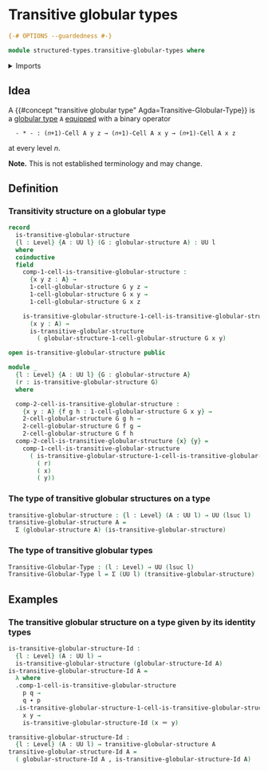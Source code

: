 # Transitive globular types

```agda
{-# OPTIONS --guardedness #-}

module structured-types.transitive-globular-types where
```

<details><summary>Imports</summary>

```agda
open import foundation.dependent-pair-types
open import foundation.identity-types
open import foundation.universe-levels

open import structured-types.globular-types
```

</details>

## Idea

A {{#concept "transitive globular type" Agda=Transitive-Globular-Type}} is a
[globular type](structured-types.globular-types.md) `A`
[equipped](foundation.structure.md) with a binary operator

```text
  - * - : (𝑛+1)-Cell A y z → (𝑛+1)-Cell A x y → (𝑛+1)-Cell A x z
```

at every level $n$.

**Note.** This is not established terminology and may change.

## Definition

### Transitivity structure on a globular type

```agda
record
  is-transitive-globular-structure
  {l : Level} {A : UU l} (G : globular-structure A) : UU l
  where
  coinductive
  field
    comp-1-cell-is-transitive-globular-structure :
      {x y z : A} →
      1-cell-globular-structure G y z →
      1-cell-globular-structure G x y →
      1-cell-globular-structure G x z

    is-transitive-globular-structure-1-cell-is-transitive-globular-structure :
      (x y : A) →
      is-transitive-globular-structure
        ( globular-structure-1-cell-globular-structure G x y)

open is-transitive-globular-structure public

module _
  {l : Level} {A : UU l} {G : globular-structure A}
  (r : is-transitive-globular-structure G)
  where

  comp-2-cell-is-transitive-globular-structure :
    {x y : A} {f g h : 1-cell-globular-structure G x y} →
    2-cell-globular-structure G g h →
    2-cell-globular-structure G f g →
    2-cell-globular-structure G f h
  comp-2-cell-is-transitive-globular-structure {x} {y} =
    comp-1-cell-is-transitive-globular-structure
      ( is-transitive-globular-structure-1-cell-is-transitive-globular-structure
        ( r)
        ( x)
        ( y))
```

### The type of transitive globular structures on a type

```agda
transitive-globular-structure : {l : Level} (A : UU l) → UU (lsuc l)
transitive-globular-structure A =
  Σ (globular-structure A) (is-transitive-globular-structure)
```

### The type of transitive globular types

```agda
Transitive-Globular-Type : (l : Level) → UU (lsuc l)
Transitive-Globular-Type l = Σ (UU l) (transitive-globular-structure)
```

## Examples

### The transitive globular structure on a type given by its identity types

```agda
is-transitive-globular-structure-Id :
  {l : Level} (A : UU l) →
  is-transitive-globular-structure (globular-structure-Id A)
is-transitive-globular-structure-Id A =
  λ where
  .comp-1-cell-is-transitive-globular-structure
    p q →
    q ∙ p
  .is-transitive-globular-structure-1-cell-is-transitive-globular-structure
    x y →
    is-transitive-globular-structure-Id (x ＝ y)

transitive-globular-structure-Id :
  {l : Level} (A : UU l) → transitive-globular-structure A
transitive-globular-structure-Id A =
  ( globular-structure-Id A , is-transitive-globular-structure-Id A)
```
